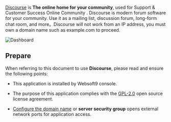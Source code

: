 [Discourse](https://www.discourse.org/) is **The online home for your community**, used for Support & Customer Success Online Community . Discourse is modern forum software for your community. Use it as a mailing list, discussion forum, long-form chat room, and more。Discourse will not work from an IP address, you must own a domain name such as example.com to proceed.


![Dashboard](https://libs.websoft9.com/Websoft9/DocsPicture/zh/discourse/discourse-gui-websoft9.webp)


## Prepare

When referring to this document to use **Discourse**, please read and ensure the following points:

- This application is installed by Websoft9 console.

- The purpose of this application complies with the [GPL-2.0](https://opensource.org/licenses/GPL-2.0) open source license agreement.

- [Configure the domain name](./domain-set) or **server security group** opens external network ports for application access.
